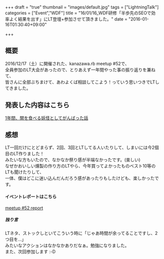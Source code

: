 +++
draft = "true"
thumbnail = "images/default.jpg"
tags = ["LightningTalk"]
categories = ["Event","WDF"]
title = "16/01/16_WDF研修「半歩先のSEOで効率よく結果を出す」にLT登壇+参加させて頂きました。"
date = "2016-01-16T01:30:40+09:00"

+++

## 概要
2016/12/17（土）に開催された、kanazawa.rb meetup #52で、  
全員参加のLT大会があったので、とりあえず一年間やった事の振り返りを兼ねて、  
皆さんに全部ぶちまけて、あわよくば相談してこよう！っていう思いつきでLTしてきました。  

## 発表した内容はこちら
[1年間、闇を食べる妖怪としてがんばった話](https://speakerdeck.com/yu_kgr/1nian-jian-an-woshi-beruyao-guai-tositeganbatutahua)

## 感想
LT一回だけにとどまらず、2回、3回とLTしてる人いたりして、しまいには今2個目のLT作りました！  
みたいな方もいたので、なかなか祭り感が半端なかったです。(楽しい)  
なぜかおいしい燻製の作り方のLTやら、今年買ってよかったものベスト10等のLTも聞けたりして、  
一体、僕はどこに迷い込んだんだろう感があったりもしたけども、楽しかったです。

#### イベントレポートはこちら
[meetup #52 report](http://kzrb.org/meetup/52/report.html)


##### 独り言
LTネタ、ストックしといてこういう時に「じゃあ時間が余ってることですし、2つ目を…」  
みたいなアクションはなかなかありだなぁ。勉強になりました。  
また、次回参加します :-D
